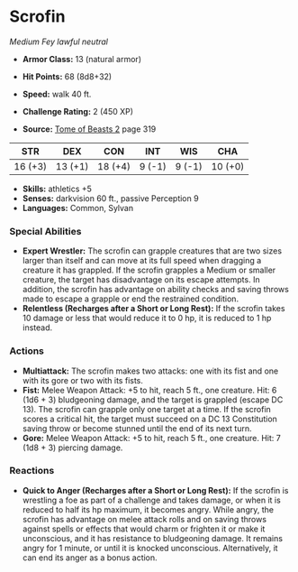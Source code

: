 # Scrofin

*Medium* *Fey* *lawful neutral*

- **Armor Class:** 13 (natural armor)
- **Hit Points:** 68 (8d8+32)
- **Speed:** walk 40 ft.

- **Challenge Rating:** 2 (450 XP)
- **Source:** [Tome of Beasts 2](https://koboldpress.com/kpstore/product/tome-of-beasts-2-for-5th-edition) page 319

| STR | DEX | CON | INT | WIS | CHA |
| --- | --- | --- | --- | --- | --- |
| 16 (+3) | 13 (+1) | 18 (+4) | 9 (-1) | 9 (-1) | 10 (+0) |

- **Skills:** athletics +5
- **Senses:** darkvision 60 ft., passive Perception 9
- **Languages:** Common, Sylvan

### Special Abilities

- **Expert Wrestler:** The scrofin can grapple creatures that are two sizes larger than itself and can move at its full speed when dragging a creature it has grappled. If the scrofin grapples a Medium or smaller creature, the target has disadvantage on its escape attempts. In addition, the scrofin has advantage on ability checks and saving throws made to escape a grapple or end the restrained condition.
- **Relentless (Recharges after a Short or Long Rest):** If the scrofin takes 10 damage or less that would reduce it to 0 hp, it is reduced to 1 hp instead.

### Actions

- **Multiattack:** The scrofin makes two attacks: one with its fist and one with its gore or two with its fists.
- **Fist:** Melee Weapon Attack: +5 to hit, reach 5 ft., one creature. Hit: 6 (1d6 + 3) bludgeoning damage, and the target is grappled (escape DC 13). The scrofin can grapple only one target at a time. If the scrofin scores a critical hit, the target must succeed on a DC 13 Constitution saving throw or become stunned until the end of its next turn.
- **Gore:** Melee Weapon Attack: +5 to hit, reach 5 ft., one creature. Hit: 7 (1d8 + 3) piercing damage.

### Reactions

- **Quick to Anger (Recharges after a Short or Long Rest):** If the scrofin is wrestling a foe as part of a challenge and takes damage, or when it is reduced to half its hp maximum, it becomes angry. While angry, the scrofin has advantage on melee attack rolls and on saving throws against spells or effects that would charm or frighten it or make it unconscious, and it has resistance to bludgeoning damage. It remains angry for 1 minute, or until it is knocked unconscious. Alternatively, it can end its anger as a bonus action.


